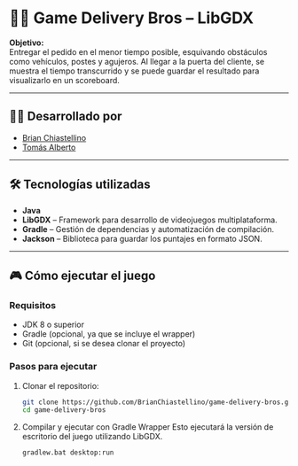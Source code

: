 # 🚴‍♂️ Game Delivery Bros – LibGDX

**Objetivo:**  
Entregar el pedido en el menor tiempo posible, esquivando obstáculos como vehículos, postes y agujeros. Al llegar a la puerta del cliente, se muestra el tiempo transcurrido y se puede guardar el resultado para visualizarlo en un scoreboard.

---

## 🧑‍💻 Desarrollado por

- [Brian Chiastellino](https://github.com/BrianChiastellino)
- [Tomás Alberto](https://github.com/TomAlberto99)

---

## 🛠 Tecnologías utilizadas

- **Java**
- **LibGDX** – Framework para desarrollo de videojuegos multiplataforma.
- **Gradle** – Gestión de dependencias y automatización de compilación.
- **Jackson** – Biblioteca para guardar los puntajes en formato JSON.

---

## 🎮 Cómo ejecutar el juego

### Requisitos

- JDK 8 o superior
- Gradle (opcional, ya que se incluye el wrapper)
- Git (opcional, si se desea clonar el proyecto)

### Pasos para ejecutar

1. Clonar el repositorio:

   ```bash
   git clone https://github.com/BrianChiastellino/game-delivery-bros.git
   cd game-delivery-bros

2. Compilar y ejecutar con Gradle Wrapper
   Esto ejecutará la versión de escritorio del juego utilizando LibGDX.
  
   ```bash   
   gradlew.bat desktop:run
